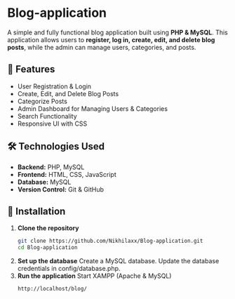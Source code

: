 # Blog-application

A simple and fully functional blog application built using **PHP & MySQL**. This application allows users to **register, log in, create, edit, and delete blog posts**, while the admin can manage users, categories, and posts.

## 🚀 Features
- User Registration & Login
- Create, Edit, and Delete Blog Posts
- Categorize Posts
- Admin Dashboard for Managing Users & Categories
- Search Functionality
- Responsive UI with CSS

## 🛠️ Technologies Used
- **Backend:** PHP, MySQL
- **Frontend:** HTML, CSS, JavaScript
- **Database:** MySQL
- **Version Control:** Git & GitHub

## 💾 Installation
1. **Clone the repository**
   ```bash
   git clone https://github.com/Nikhilaxx/Blog-application.git
   cd Blog-application
2. **Set up the database**
   Create a MySQL database.
   Update the database credentials in config/database.php.
3. **Run the application**
   Start XAMPP (Apache & MySQL)
   ```bash
   http://localhost/blog/
   
   

   




